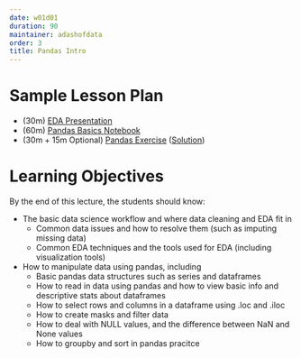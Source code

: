```yaml
---
date: w01d01
duration: 90
maintainer: adashofdata
order: 3
title: Pandas Intro
---
```


# Sample Lesson Plan

* (30m) [EDA Presentation](Exploratory_Data_Analysis.key)
* (60m) [Pandas Basics Notebook](Intro-to-Pandas.ipynb)
* (30m + 15m Optional) [Pandas Exercise](pandas-exercise.ipynb) ([Solution](pandas-solution.ipynb))

# Learning Objectives

By the end of this lecture, the students should know:
* The basic data science workflow and where data cleaning and EDA fit in
   * Common data issues and how to resolve them (such as imputing missing data)
   * Common EDA techniques and the tools used for EDA (including visualization tools)
* How to manipulate data using pandas, including
   * Basic pandas data structures such as series and dataframes
   * How to read in data using pandas and how to view basic info and descriptive stats about dataframes
   * How to select rows and columns in a dataframe using .loc and .iloc
   * How to create masks and filter data
   * How to deal with NULL values, and the difference between NaN and None values
   * How to groupby and sort in pandas
pracitce
